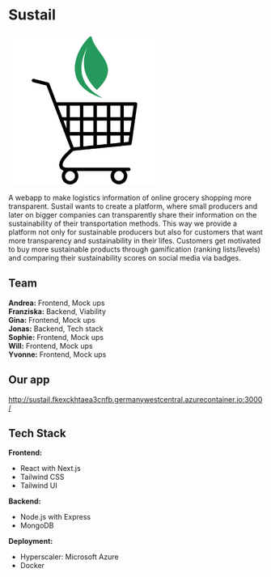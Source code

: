 # Sustail

<img src="/frontend/public/Sustail.png" width="300" height="300" />

A webapp to make logistics information of online grocery shopping more transparent. Sustail wants to create a platform, where small producers and later on bigger companies can transparently share their information on the sustainability of their transportation methods. This way we provide a platform not only for sustainable producers but also for customers that want more transparency and sustainability in their lifes. Customers get motivated to buy more sustainable products through gamification (ranking lists/levels) and comparing their sustainability scores on social media via badges. 

## Team

**Andrea:** Frontend, Mock ups    
**Franziska:** Backend, Viability  
**Gina:** Frontend, Mock ups   
**Jonas:** Backend, Tech stack  
**Sophie:** Frontend, Mock ups   
**Will:** Frontend, Mock ups   
**Yvonne:** Frontend, Mock ups   

## Our app

http://sustail.fkexckhtaea3cnfb.germanywestcentral.azurecontainer.io:3000/

## Tech Stack

**Frontend:**
- React with Next.js
- Tailwind CSS
- Tailwind UI   

**Backend:**
- Node.js with Express
- MongoDB   

**Deployment:**
- Hyperscaler: Microsoft Azure
- Docker
